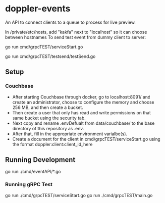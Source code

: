 # doppler-events

An API to connect clients to a queue to process for live preview.

In /private/etc/hosts, add "kakfa" next to "localhost" so it can choose between hostnames
To send test event from dummy client to server:

go run cmd/grpcTEST/serviceStart.go

go run cmd/grpcTEST/testsend/testSend.go


## Setup
### Couchbase
- After starting Couchbase through docker, go to localhost:8091/ and create an administrator, choose to configure the memory and choose 256 MB, and then create a bucket.
- Then create a user that only has read and write permissions on that same bucket using the security tab.
- Next copy and rename .envDefualt from data/couchbase/ to the base directory of this repository as .env.
- After that, fill in the appropriate environment varialbe(s).
- Create a document for the client in cmd/grpcTEST/serviceStart.go using the format doppler:client:client_id_here
## Running Development
go run ./cmd/eventAPI/*.go

### Running gRPC Test
go run ./cmd/grpcTEST/serviceStart.go
go run ./cmd/grpcTEST/main.go

